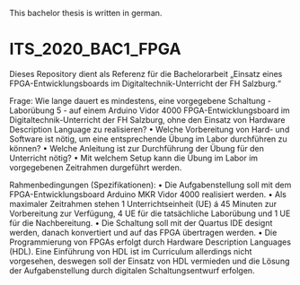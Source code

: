 This bachelor thesis is written in german.

# ITS_2020_BAC1_FPGA

Dieses Repository dient als Referenz für die Bachelorarbeit „Einsatz eines FPGA-Entwicklungsboards im Digitaltechnik-Unterricht der FH Salzburg.“

Frage:
Wie lange dauert es mindestens, eine vorgegebene Schaltung - Laborübung 5 - auf einem Arduino Vidor 4000 FPGA-Entwicklungsboard im Digitaltechnik-Unterricht der FH Salzburg, ohne den Einsatz von Hardware Description Language zu realisieren?
•	Welche Vorbereitung von Hard- und Software ist nötig, um eine entsprechende Übung im Labor durchführen zu können?
•	Welche Anleitung ist zur Durchführung der Übung für den Unterricht nötig?
•	Mit welchem Setup kann die Übung im Labor im vorgegebenen Zeitrahmen durgeführt werden.

Rahmenbedingungen (Spezifikationen):
•	Die Aufgabenstellung soll mit dem FPGA-Entwicklungsboard Arduino MKR Vidor 4000 realisiert werden.
•	Als maximaler Zeitrahmen stehen 1 Unterrichtseinheit (UE) á 45 Minuten zur Vorbereitung zur Verfügung, 4 UE für die tatsächliche Laborübung und 1 UE für die Nachbereitung.
•	Die Schaltung soll mit der Quartus IDE designt werden, danach konvertiert und auf das FPGA übertragen werden.
•	Die Programmierung von FPGAs erfolgt durch Hardware Description Languages (HDL). Eine Einführung von HDL ist im Curriculum allerdings nicht vorgesehen, deswegen soll der Einsatz von HDL vermieden und die Lösung der Aufgabenstellung durch digitalen Schaltungsentwurf erfolgen.

